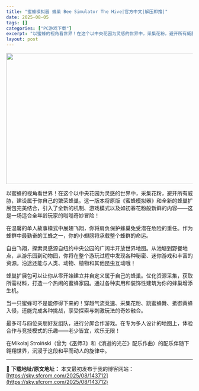 ```yaml
---
title: "蜜蜂模拟器 蜂巢 Bee Simulator The Hive|官方中文|解压即撸|"
date: 2025-08-05
tags: []
categories: ["PC游戏下载"]
excerpt: "以蜜蜂的视角看世界！在这个以中央花园为灵感的世界中，采集花粉，避开所有威胁，建设属于你自己的繁荣蜂巢。这一版本将原版《蜜蜂模拟器》和全新的蜂巢扩展包完美结合，引入了全新的机制、游戏模式以及如初春花粉般新鲜的内容——这是一场适合全年龄玩家的嗡嗡奇妙冒险！ 在温馨的单人故事模式中展翅飞翔，你将肩负保护蜂&hellip;"
layout: post
---
```


<img class="aligncenter size-full wp-image-143713" src="https://sky.sfcrom.com/wp-content/uploads/2025/08/202508050745106.webp" alt="" width="616" height="353" />

以蜜蜂的视角看世界！在这个以中央花园为灵感的世界中，采集花粉，避开所有威胁，建设属于你自己的繁荣蜂巢。这一版本将原版《蜜蜂模拟器》和全新的蜂巢扩展包完美结合，引入了全新的机制、游戏模式以及如初春花粉般新鲜的内容——这是一场适合全年龄玩家的嗡嗡奇妙冒险！

在温馨的单人故事模式中展翅飞翔，你将肩负保护蜂巢免受潜在危险的重任。作为蜂群中最勤奋的工蜂之一，你的小翅膀将承载整个蜂群的命运。

自由飞翔，探索灵感源自纽约中央公园的广阔半开放世界地图。从池塘到野餐地点，从游乐园到动物园，你将在整个游玩过程中发现各种秘密、迷你游戏和丰富的资源。沿途还能与人类、动物、植物和其他昆虫互动哦！

蜂巢扩展包可以让你从零开始建立并自定义属于自己的蜂巢。优化资源采集，获取所需材料，打造一个热闹的蜜蜂家园。通过各种实用和装饰性建筑为你的蜂巢增添生机。

当一只蜜蜂可不是能停得下来的！穿越气流竞速、采集花粉、跳蜜蜂舞、抵御黄蜂入侵，还能完成各种挑战，享受探索与刺激玩法的奇妙融合。

最多可与四位亲朋好友组队，进行分屏合作游戏。在专为多人设计的地图上，体验合作与竞技模式的乐趣——老少皆宜，欢乐无限！

在Mikołaj Stroiński（曾为《巫师3》和《消逝的光芒》配乐作曲）的配乐伴随下翱翔世界，沉浸于这段和平而动人的旋律中。

---
📖 **下载地址/原文地址：** 本文最初发布于我的博客网站：[https://sky.sfcrom.com/2025/08/143712](https://sky.sfcrom.com/2025/08/143712)
